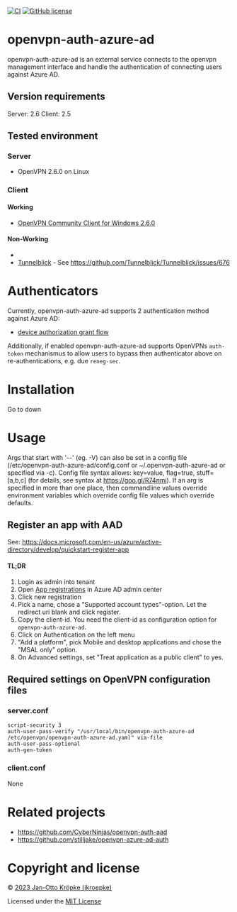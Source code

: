 [![CI](https://github.com/jkroepke/openvpn-auth-azure-ad/workflows/CI/badge.svg)](https://github.com/jkroepke/openvpn-auth-azure-ad/actions?query=workflow%3ACI)
[![GitHub license](https://img.shields.io/github/license/jkroepke/openvpn-auth-azure-ad)](https://github.com/jkroepke/openvpn-auth-azure-ad/blob/master/LICENSE.txt)

# openvpn-auth-azure-ad

openvpn-auth-azure-ad is an external service connects to the openvpn management interface and handle the authentication
of connecting users against Azure AD.

## Version requirements

Server: 2.6
Client: 2.5

## Tested environment

### Server

- OpenVPN 2.6.0 on Linux

### Client

#### Working

- [OpenVPN Community Client for Windows 2.6.0](https://openvpn.net/community-downloads/)

#### Non-Working
-
- [Tunnelblick](https://tunnelblick.net/) - See https://github.com/Tunnelblick/Tunnelblick/issues/676

# Authenticators

Currently, openvpn-auth-azure-ad supports 2 authentication method against Azure AD:

- [device authorization grant flow](https://docs.microsoft.com/en-us/azure/active-directory/develop/v2-oauth2-device-code)

Additionally, if enabled openvpn-auth-azure-ad supports OpenVPNs `auth-token` mechanismus to allow users to bypass
then authenticator above on re-authentications, e.g. due `reneg-sec`.

# Installation

Go to down

# Usage

Args that start with '--' (eg. -V) can also be set in a config file (/etc/openvpn-auth-azure-ad/config.conf or ~/.openvpn-auth-azure-ad or
specified via -c). Config file syntax allows: key=value, flag=true, stuff=[a,b,c] (for details, see syntax at https://goo.gl/R74nmi). If an arg is
specified in more than one place, then commandline values override environment variables which override config file values which override defaults.


## Register an app with AAD

See: https://docs.microsoft.com/en-us/azure/active-directory/develop/quickstart-register-app

#### TL;DR

1. Login as admin into tenant
2. Open [App registrations](https://aad.portal.azure.com/#blade/Microsoft_AAD_IAM/ActiveDirectoryMenuBlade/RegisteredApps) in Azure AD admin center
3. Click new registration
4. Pick a name, chose a "Supported account types"-option. Let the redirect uri blank and click register.
5. Copy the client-id. You need the client-id as configuration option for `openvpn-auth-azure-ad`.
6. Click on Authentication on the left menu
7. "Add a platform", pick Mobile and desktop applications and chose the "MSAL only" option.
8. On Advanced settings, set "Treat application as a public client" to yes.

## Required settings on OpenVPN configuration files

### server.conf

```
script-security 3
auth-user-pass-verify "/usr/local/bin/openvpn-auth-azure-ad /etc/openvpn/openvpn-auth-azure-ad.yaml" via-file
auth-user-pass-optional
auth-gen-token
```

### client.conf

None


# Related projects

- https://github.com/CyberNinjas/openvpn-auth-aad
- https://github.com/stilljake/openvpn-azure-ad-auth

# Copyright and license

© [2023 Jan-Otto Kröpke (jkroepke)](https://github.com/jkroepke/helm-secrets)

Licensed under the [MIT License](LICENSE.txt)
